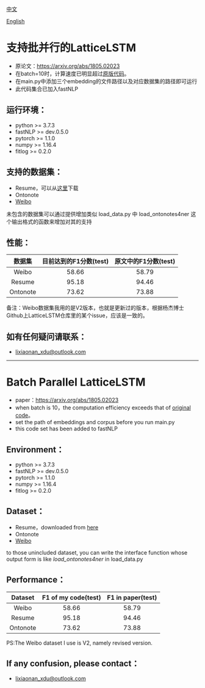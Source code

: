[中文](#支持批并行的LatticeLSTM)

[English](#Batch-Parallel-LatticeLSTM)
# 支持批并行的LatticeLSTM
+ 原论文：https://arxiv.org/abs/1805.02023
+ 在batch=10时，计算速度已明显超过[原版代码](https://github.com/jiesutd/LatticeLSTM)。
+ 在main.py中添加三个embedding的文件路径以及对应数据集的路径即可运行
+ 此代码集合已加入fastNLP

## 运行环境：
+ python >= 3.7.3
+ fastNLP >= dev.0.5.0
+ pytorch >= 1.1.0
+ numpy >= 1.16.4
+ fitlog >= 0.2.0
## 支持的数据集：
+ Resume，可以从[这里](https://github.com/jiesutd/LatticeLSTM)下载
+ Ontonote
+ [Weibo](https://github.com/hltcoe/golden-horse)

未包含的数据集可以通过提供增加类似 load_data.py 中 load_ontonotes4ner 这个输出格式的函数来增加对其的支持
## 性能：
|数据集| 目前达到的F1分数(test)|原文中的F1分数(test)|
|:----:|:----:|:----:|
|Weibo|58.66|58.79|
|Resume|95.18|94.46|
|Ontonote|73.62|73.88|

备注：Weibo数据集我用的是V2版本，也就是更新过的版本，根据杨杰博士Github上LatticeLSTM仓库里的某个issue，应该是一致的。

## 如有任何疑问请联系：
+ lixiaonan_xdu@outlook.com

---

# Batch Parallel LatticeLSTM
+ paper：https://arxiv.org/abs/1805.02023
+ when batch is 10，the computation efficiency exceeds that of [original code](https://github.com/jiesutd/LatticeLSTM)。
+ set the path of embeddings and corpus before you run main.py
+ this code set has been added to fastNLP

## Environment：
+ python >= 3.7.3
+ fastNLP >= dev.0.5.0
+ pytorch >= 1.1.0
+ numpy >= 1.16.4
+ fitlog >= 0.2.0

## Dataset：
+ Resume，downloaded from [here](https://github.com/jiesutd/LatticeLSTM)
+ Ontonote
+ [Weibo](https://github.com/hltcoe/golden-horse)

to those unincluded dataset, you can write the interface function whose output form is like *load_ontonotes4ner* in load_data.py

## Performance：
|Dataset|F1 of my code(test)|F1 in paper(test)|
|:----:|:----:|:----:|
|Weibo|58.66|58.79|
|Resume|95.18|94.46|
|Ontonote|73.62|73.88|

PS:The Weibo dataset I use is V2, namely revised version.
## If any confusion, please contact：
+ lixiaonan_xdu@outlook.com
